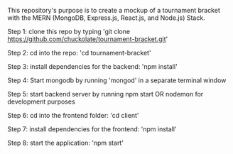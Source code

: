This repository's purpose is to create a mockup of a tournament bracket with the MERN (MongoDB, Express.js, React.js, and Node.js) Stack.

Step 1:
clone this repo by typing 'git clone https://github.com/chuckolate/tournament-bracket.git'

Step 2:
cd into the repo: 'cd tournament-bracket'

Step 3:
install dependencies for the backend: 'npm install'

Step 4: Start mongodb by running 'mongod' in a separate terminal window

Step 5:
start backend server by running npm start OR nodemon for development purposes

Step 6:
cd into the frontend folder: 'cd client'

Step 7:
install dependencies for the frontend: 'npm install'

Step 8:
start the application: 'npm start'